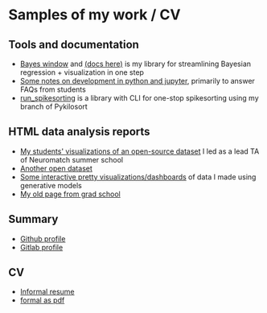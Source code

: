 # Samples of my work / CV
## Tools and documentation
* [Bayes window](https://github.com/mmyros/bayes-window) and [(docs here)](https://mmyros.github.io/bayes-book/index.html) is my library 
for streamlining Bayesian regression + visualization in one step 
* [Some notes on development in python and jupyter](http://dev.to/mmyros), primarily to answer FAQs from students
* [run_spikesorting](https://gitlab.com/mmyros/run_spikesorting) is a library with CLI for one-stop spikesorting using my branch of Pykilosort 

## HTML data analysis reports
* [My students' visualizations of an open-source dataset](https://mmyros.gitlab.io/ermines-steinmetz/) I led as a lead TA of Neuromatch summer school
* [Another open dataset](https://mmyros.github.io/data_pfc3/intro.html) 
* [Some interactive pretty visualizations/dashboards](http://mmyros.herokuapp.com/)  of data I made using generative models
* [My old page from grad school](http://mmyros.github.io/mmyros_iu.github.io/) 

## Summary
* [Github profile](https://github.com/mmyros)
* [Gitlab profile](https://gitlab.com/mmyros)


## CV
* [Informal resume](file:///home/m/mmy/mmyros.github.io/github_io/_build/html/resume.html) 
* [formal as pdf](https://github.com/mmyros/mmyros.github.io/blob/master/github_io/cv/CV_Myroshnychenko%2C_Maxym.pdf)
